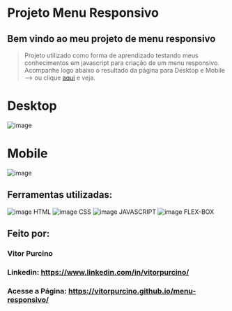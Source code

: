 # Projeto Menu Responsivo
## Bem vindo ao meu projeto de menu responsivo

>Projeto utilizado como forma de aprendizado 
>testando meus conhecimentos em javascript para criação de um menu responsivo.
>Acompanhe logo abaixo o resultado da página para Desktop e Mobile --> ou clique [aqui](https://vitorpurcino.github.io/menu-responsivo/) e veja.

# Desktop
![image](https://i.pinimg.com/1200x/99/3c/71/993c71206247b52ffd9df8659d03ed91.jpg)

# Mobile
![image](https://i.pinimg.com/1200x/ff/00/5a/ff005a030ed8ce9076d142785e3fe83b.jpg)

## Ferramentas utilizadas:
![image](https://img.icons8.com/?size=100&id=20909&format=png&color=000000) HTML
![image](https://img.icons8.com/?size=100&id=21278&format=png&color=000000) CSS 
![image](https://img.icons8.com/?size=100&id=108784&format=png&color=000000) JAVASCRIPT
![image](https://img.icons8.com/?size=100&id=X3mJIkrnoanC&format=png&color=000000) FLEX-BOX

## Feito por:

### Vitor Purcino

### Linkedin: https://www.linkedin.com/in/vitorpurcino/
### Acesse a Página: https://vitorpurcino.github.io/menu-responsivo/

